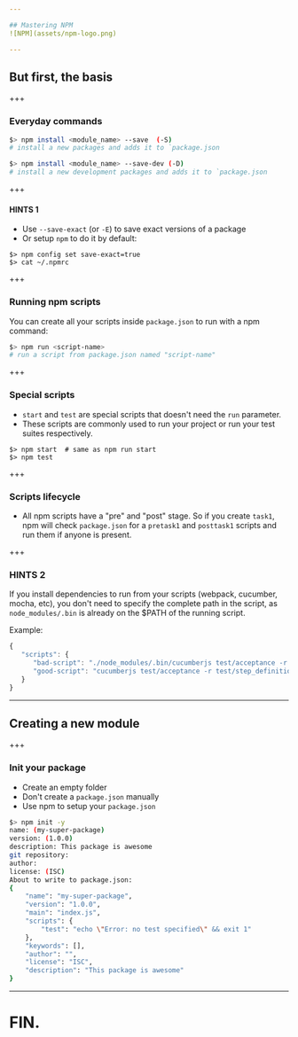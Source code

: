 ```yaml
---

## Mastering NPM
![NPM](assets/npm-logo.png)

--- 
```


## But first, the basis

+++

### Everyday commands

```sh
$> npm install <module_name> --save  (-S)
# install a new packages and adds it to `package.json
```
```sh
$> npm install <module_name> --save-dev (-D) 
# install a new development packages and adds it to `package.json
``` 

+++ 

#### HINTS 1

- Use `--save-exact` (or `-E`) to save exact versions of a package
- Or setup `npm` to do it by default: 

```
$> npm config set save-exact=true
$> cat ~/.npmrc
```

+++

### Running npm  scripts 

You can create all your scripts inside `package.json` to run with a npm command: 

```sh
$> npm run <script-name>
# run a script from package.json named "script-name" 
``` 

+++

### Special scripts

 - ```start``` and `test` are special scripts that doesn't need the `run` parameter. 
 - These scripts are commonly used to run your project or run your test suites respectively.

```
$> npm start  # same as npm run start
$> npm test
``` 

+++ 

### Scripts lifecycle

- All npm scripts have a "pre" and "post" stage. So if you create `task1`, npm will check `package.json` for a  `pretask1` and `posttask1` scripts and run them if anyone is present.


+++ 

### HINTS 2

If you install dependencies to run from your scripts (webpack, cucumber, mocha, etc), you don't need to specify the complete path in the script, as `node_modules/.bin` is already on the $PATH of the running script.

Example: 

```js
{
   "scripts": {
      "bad-script": "./node_modules/.bin/cucumberjs test/acceptance -r test/step_definitions",
      "good-script": "cucumberjs test/acceptance -r test/step_definitions"
   }
}

``` 

---

## Creating a new module

+++

### Init your package

- Create an empty folder
- Don't create a `package.json` manually
- Use npm to setup your `package.json`

```sh
$> npm init -y 
name: (my-super-package)
version: (1.0.0)
description: This package is awesome
git repository:
author:
license: (ISC)
About to write to package.json:
{
    "name": "my-super-package",
    "version": "1.0.0",
    "main": "index.js",
    "scripts": {
        "test": "echo \"Error: no test specified\" && exit 1"
    },
    "keywords": [],
    "author": "",
    "license": "ISC",
    "description": "This package is awesome"
}
``` 

--- 

# FIN.
